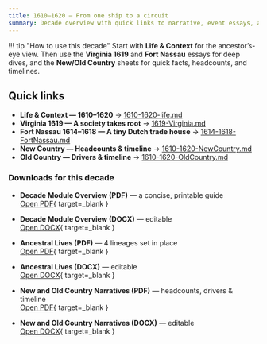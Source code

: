 ```yaml
---
title: 1610–1620 — From one ship to a circuit
summary: Decade overview with quick links to narrative, event essays, and context sheets.
---
```


!!! tip "How to use this decade"
    Start with **Life & Context** for the ancestor’s-eye view. Then use the **Virginia 1619** and **Fort Nassau** essays for deep dives, and the **New/Old Country** sheets for quick facts, headcounts, and timelines.

## Quick links

- **Life & Context — 1610–1620** → [1610-1620-life.md](./1610-1620-life.md)
- **Virginia 1619 — A society takes root** → [1619-Virginia.md](./1619-Virginia.md)
- **Fort Nassau 1614–1618 — A tiny Dutch trade house** → [1614-1618-FortNassau.md](./1614-1618-FortNassau.md)
- **New Country — Headcounts & timeline** → [1610-1620-NewCountry.md](./1610-1620-NewCountry.md)
- **Old Country — Drivers & timeline** → [1610-1620-OldCountry.md](./1610-1620-OldCountry.md)

### Downloads for this decade

- **Decade Module Overview (PDF)** — a concise, printable guide  
  [Open PDF](../../../docs/downloads/decades/1610-1620/1610-1620%20Decade%20Module%20Overview.pdf){ target=_blank }

- **Decade Module Overview (DOCX)** — editable  
  [Open DOCX](../../../docs/downloads/decades/1610-1620/1610-1620%20Decade%20Module%20Overview.docx){ target=_blank }

- **Ancestral Lives (PDF)** — 4 lineages set in place  
  [Open PDF](../../../docs/downloads/decades/1610-1620/1610-1620%20Ancestral%20Lives.pdf){ target=_blank }

- **Ancestral Lives (DOCX)** — editable  
  [Open DOCX](../../../docs/downloads/decades/1610-1620/1610-1620%20Ancestral%20Lives.docx){ target=_blank }

- **New and Old Country Narratives (PDF)** — headcounts, drivers & timeline  
  [Open PDF](../../../docs/downloads/decades/1610-1620/1610-1620%20New%20and%20Old%20Country%20Narratives.pdf){ target=_blank }

- **New and Old Country Narratives (DOCX)** — editable  
  [Open DOCX](../../../docs/downloads/decades/1610-1620/1610-1620%20New%20and%20Old%20Country%20Narratives.docx){ target=_blank }







